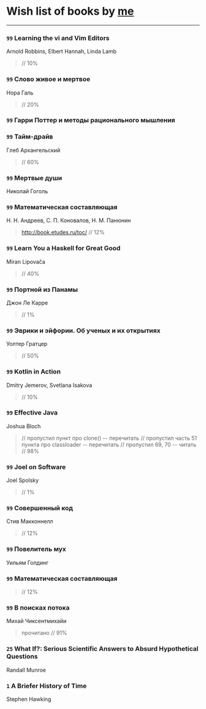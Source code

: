 # Wish list of books by [me](http://www.knigopis.com/#/me/books?u=uJ7AN6q0Bl)
---

### `99` Learning the vi and Vim Editors
Arnold Robbins, Elbert Hannah, Linda Lamb
> // 10%

### `99` Слово живое и мертвое
Нора Галь
> // 20%

### `99` Гарри Поттер и методы рационального мышления

### `99` Тайм-драйв
Глеб Архангельский
> // 60%

### `99` Мертвые души
Николай Гоголь

### `99` Математическая составляющая
Н. Н. Андреев, С. П. Коновалов, Н. М. Панюнин
> http://book.etudes.ru/toc/ // 12%

### `99` Learn You a Haskell for Great Good
Miran Lipovača
> // 40%

### `99` Портной из Панамы
Джон Ле Карре
> // 1%

### `99` Эврики и эйфории. Об ученых и их открытиях
Уолтер Гратцер
> // 50%

### `99` Kotlin in Action
Dmitry Jemerov, Svetlana Isakova
> // 10%

### `99` Effective Java
Joshua Bloch
> // пропустил пункт про clone() -- перечитать
> // пропустил часть 51 пункта про classloader -- перечитать
> // пропустил 69, 70 -- читать // 98%

### `99` Joel on Software
Joel Spolsky
> // 1%

### `99` Совершенный код
Стив Макконнелл
> // 12%

### `99` Повелитель мух
Уильям Голдинг

### `99` Математическая составляющая
> // 12%

### `99` В поисках потока
Михай Чиксентмихайи
> прочитано // 91%

### `25` What If?: Serious Scientific Answers to Absurd Hypothetical Questions
Randall Munroe

### `1` A Briefer History of Time
Stephen Hawking

